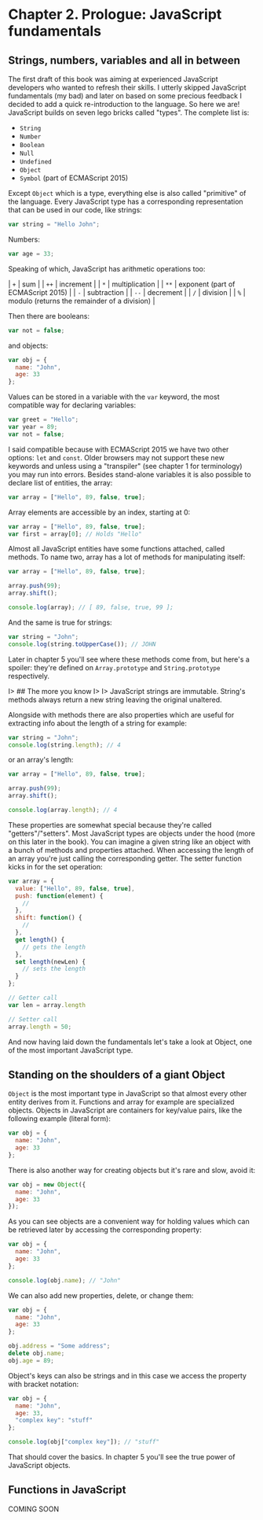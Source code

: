 # Chapter 2. Prologue: JavaScript fundamentals

## Strings, numbers, variables and all in between

The first draft of this book was aiming at experienced JavaScript developers who wanted to refresh their skills. I utterly skipped JavaScript fundamentals (my bad) and later on based on some precious feedback I decided to add a quick re-introduction to the language. So here we are! JavaScript builds on seven lego bricks called "types". The complete list is:

- `String`
- `Number`
- `Boolean`
- `Null`
- `Undefined`
- `Object`
- `Symbol` (part of ECMAScript 2015)

Except `Object` which is a type, everything else is also called "primitive" of the language. Every JavaScript type has a corresponding representation that can be used in our code, like strings:

```js
var string = "Hello John";
```

Numbers:

```js
var age = 33;
```

Speaking of which, JavaScript has arithmetic operations too:

| `+`  | sum |
| `++`  | increment |
| `*`  | multiplication |
| `**` | exponent (part of ECMAScript 2015) |
| `-`  | subtraction |
| `--`  | decrement |
| `/`  | division |
| `%`  | modulo (returns the remainder of a division) |

Then there are booleans:

```js
var not = false;
```

and objects:

```js
var obj = {
  name: "John",
  age: 33
};
```

Values can be stored in a variable with the `var` keyword, the most compatible way for declaring variables:

```js
var greet = "Hello";
var year = 89;
var not = false;
```

I said compatible because with ECMAScript 2015 we have two other options: `let` and `const`. Older browsers may not support these new keywords and unless using a "transpiler" (see chapter 1 for terminology) you may run into errors. Besides stand-alone variables it is also possible to declare list of entities, the array:

```js
var array = ["Hello", 89, false, true];
```

Array elements are accessible by an index, starting at 0:

```js
var array = ["Hello", 89, false, true];
var first = array[0]; // Holds "Hello"
```

Almost all JavaScript entities have some functions attached, called methods. To name two, array has a lot of methods for manipulating itself:

```js
var array = ["Hello", 89, false, true];

array.push(99);
array.shift();

console.log(array); // [ 89, false, true, 99 ];
```

And the same is true for strings:

```js
var string = "John";
console.log(string.toUpperCase()); // JOHN
```

Later in chapter 5 you'll see where these methods come from, but here's a spoiler: they're defined on `Array.prototype` and `String.prototype` respectively.

I> ## The more you know
I>
I> JavaScript strings are immutable. String's methods always return a new string leaving the original unaltered.

Alongside with methods there are also properties which are useful for extracting info about the length of a string for example:

```js
var string = "John";
console.log(string.length); // 4
```

or an array's length:

```js
var array = ["Hello", 89, false, true];

array.push(99);
array.shift();

console.log(array.length); // 4
```

These properties are somewhat special because they're called "getters"/"setters". Most JavaScript types are objects under the hood (more on this later in the book). You can imagine a given string like an object with a bunch of methods and properties attached. When accessing the length of an array you're just calling the corresponding getter. The setter function kicks in for the set operation:

```js
var array = {
  value: ["Hello", 89, false, true],
  push: function(element) {
    //
  },
  shift: function() {
    //
  },
  get length() {
    // gets the length
  },
  set length(newLen) {
    // sets the length
  }
};

// Getter call
var len = array.length

// Setter call
array.length = 50;
```

And now having laid down the fundamentals let's take a look at Object, one of the most important JavaScript type.

## Standing on the shoulders of a giant Object

`Object` is the most important type in JavaScript so that almost every other entity derives from it. Functions and array for example are specialized objects. Objects in JavaScript are containers for key/value pairs, like the following example (literal form):

```js
var obj = {
  name: "John",
  age: 33
};
```

There is also another way for creating objects but it's rare and slow, avoid it:

```js
var obj = new Object({
  name: "John",
  age: 33
});
```

As you can see objects are a convenient way for holding values which can be retrieved later by accessing the corresponding property:

```js
var obj = {
  name: "John",
  age: 33
};

console.log(obj.name); // "John"
```

We can also add new properties, delete, or change them:

```js
var obj = {
  name: "John",
  age: 33
};

obj.address = "Some address";
delete obj.name;
obj.age = 89;
```

Object's keys can also be strings and in this case we access the property with bracket notation:

```js
var obj = {
  name: "John",
  age: 33,
  "complex key": "stuff"
};

console.log(obj["complex key"]); // "stuff"
```

That should cover the basics. In chapter 5 you'll see the true power of JavaScript objects.

## Functions in JavaScript

COMING SOON